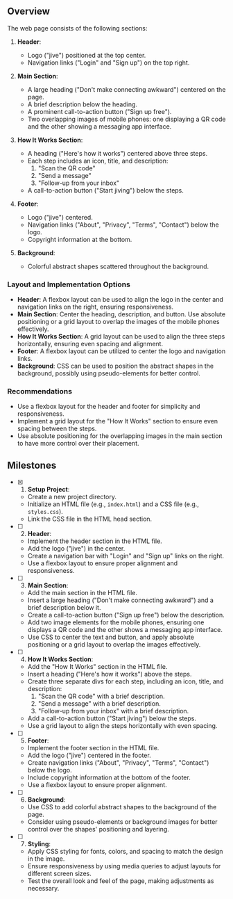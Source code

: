 ## Overview

The web page consists of the following sections:

1. **Header**:
   - Logo ("jive") positioned at the top center.
   - Navigation links ("Login" and "Sign up") on the top right.

2. **Main Section**:
   - A large heading ("Don't make connecting awkward") centered on the page.
   - A brief description below the heading.
   - A prominent call-to-action button ("Sign up free").
   - Two overlapping images of mobile phones: one displaying a QR code and the other showing a messaging app interface.

3. **How It Works Section**:
   - A heading ("Here's how it works") centered above three steps.
   - Each step includes an icon, title, and description:
     1. "Scan the QR code"
     2. "Send a message"
     3. "Follow-up from your inbox"
   - A call-to-action button ("Start jiving") below the steps.

4. **Footer**:
   - Logo ("jive") centered.
   - Navigation links ("About", "Privacy", "Terms", "Contact") below the logo.
   - Copyright information at the bottom.

5. **Background**:
   - Colorful abstract shapes scattered throughout the background.

### Layout and Implementation Options

- **Header**: A flexbox layout can be used to align the logo in the center and navigation links on the right, ensuring responsiveness.
- **Main Section**: Center the heading, description, and button. Use absolute positioning or a grid layout to overlap the images of the mobile phones effectively.
- **How It Works Section**: A grid layout can be used to align the three steps horizontally, ensuring even spacing and alignment.
- **Footer**: A flexbox layout can be utilized to center the logo and navigation links.
- **Background**: CSS can be used to position the abstract shapes in the background, possibly using pseudo-elements for better control.

### Recommendations

- Use a flexbox layout for the header and footer for simplicity and responsiveness.
- Implement a grid layout for the "How It Works" section to ensure even spacing between the steps.
- Use absolute positioning for the overlapping images in the main section to have more control over their placement.

## Milestones

- [x] 1. **Setup Project**: 
  - Create a new project directory.
  - Initialize an HTML file (e.g., `index.html`) and a CSS file (e.g., `styles.css`).
  - Link the CSS file in the HTML head section.

- [ ] 2. **Header**: 
  - Implement the header section in the HTML file.
  - Add the logo ("jive") in the center.
  - Create a navigation bar with "Login" and "Sign up" links on the right.
  - Use a flexbox layout to ensure proper alignment and responsiveness.

- [ ] 3. **Main Section**: 
  - Add the main section in the HTML file.
  - Insert a large heading ("Don't make connecting awkward") and a brief description below it.
  - Create a call-to-action button ("Sign up free") below the description.
  - Add two image elements for the mobile phones, ensuring one displays a QR code and the other shows a messaging app interface.
  - Use CSS to center the text and button, and apply absolute positioning or a grid layout to overlap the images effectively.

- [ ] 4. **How It Works Section**: 
  - Add the "How It Works" section in the HTML file.
  - Insert a heading ("Here's how it works") above the steps.
  - Create three separate divs for each step, including an icon, title, and description:
    1. "Scan the QR code" with a brief description.
    2. "Send a message" with a brief description.
    3. "Follow-up from your inbox" with a brief description.
  - Add a call-to-action button ("Start jiving") below the steps.
  - Use a grid layout to align the steps horizontally with even spacing.

- [ ] 5. **Footer**: 
  - Implement the footer section in the HTML file.
  - Add the logo ("jive") centered in the footer.
  - Create navigation links ("About", "Privacy", "Terms", "Contact") below the logo.
  - Include copyright information at the bottom of the footer.
  - Use a flexbox layout to ensure proper alignment.

- [ ] 6. **Background**: 
  - Use CSS to add colorful abstract shapes to the background of the page.
  - Consider using pseudo-elements or background images for better control over the shapes' positioning and layering.

- [ ] 7. **Styling**: 
  - Apply CSS styling for fonts, colors, and spacing to match the design in the image.
  - Ensure responsiveness by using media queries to adjust layouts for different screen sizes.
  - Test the overall look and feel of the page, making adjustments as necessary.